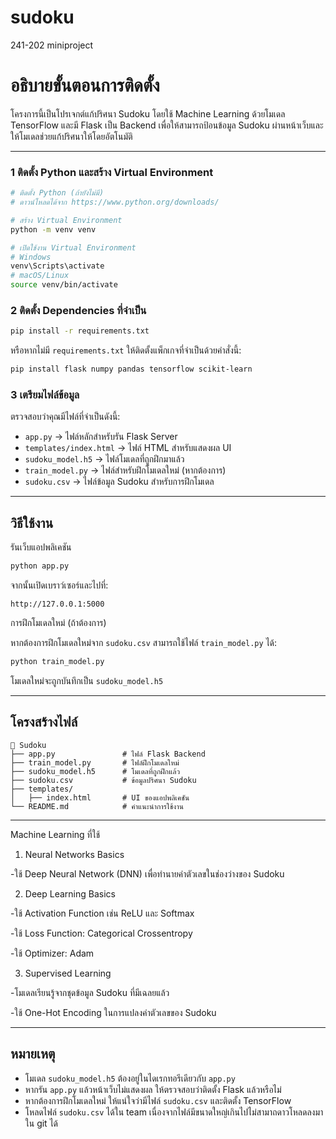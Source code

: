 # sudoku
241-202 miniproject

# อธิบายขั้นตอนการติดตั้ง

โครงการนี้เป็นโปรเจกต์แก้ปริศนา Sudoku โดยใช้ Machine Learning ด้วยโมเดล TensorFlow และมี Flask เป็น Backend เพื่อให้สามารถป้อนข้อมูล Sudoku ผ่านหน้าเว็บและให้โมเดลช่วยแก้ปริศนาให้โดยอัตโนมัติ

---

### 1 ติดตั้ง Python และสร้าง Virtual Environment

```bash
# ติดตั้ง Python (ถ้ายังไม่มี)
# ดาวน์โหลดได้จาก https://www.python.org/downloads/

# สร้าง Virtual Environment
python -m venv venv

# เปิดใช้งาน Virtual Environment
# Windows
venv\Scripts\activate
# macOS/Linux
source venv/bin/activate
```

### 2️ ติดตั้ง Dependencies ที่จำเป็น

```bash
pip install -r requirements.txt
```

หรือหากไม่มี `requirements.txt` ให้ติดตั้งแพ็กเกจที่จำเป็นด้วยคำสั่งนี้:

```bash
pip install flask numpy pandas tensorflow scikit-learn
```

### 3️ เตรียมไฟล์ข้อมูล

ตรวจสอบว่าคุณมีไฟล์ที่จำเป็นดังนี้:
- `app.py` → ไฟล์หลักสำหรับรัน Flask Server
- `templates/index.html` → ไฟล์ HTML สำหรับแสดงผล UI
- `sudoku_model.h5` → ไฟล์โมเดลที่ถูกฝึกมาแล้ว
- `train_model.py` → ไฟล์สำหรับฝึกโมเดลใหม่ (หากต้องการ)
- `sudoku.csv` → ไฟล์ข้อมูล Sudoku สำหรับการฝึกโมเดล

---

## วิธีใช้งาน

  รันเว็บแอปพลิเคชัน

```bash
python app.py
```

จากนั้นเปิดเบราว์เซอร์และไปที่:
```
http://127.0.0.1:5000
```

  การฝึกโมเดลใหม่ (ถ้าต้องการ)

หากต้องการฝึกโมเดลใหม่จาก `sudoku.csv` สามารถใช้ไฟล์ `train_model.py` ได้:

```bash
python train_model.py
```

โมเดลใหม่จะถูกบันทึกเป็น `sudoku_model.h5`

---

##  โครงสร้างไฟล์

```
📂 Sudoku
├── app.py               # ไฟล์ Flask Backend
├── train_model.py       # ไฟล์ฝึกโมเดลใหม่
├── sudoku_model.h5      # โมเดลที่ถูกฝึกแล้ว
├── sudoku.csv           # ข้อมูลปริศนา Sudoku
├── templates/
│   ├── index.html       # UI ของแอปพลิเคชัน
└── README.md            # คำแนะนำการใช้งาน
```

---
Machine Learning ที่ใช้

1. Neural Networks Basics

-ใช้ Deep Neural Network (DNN) เพื่อทำนายค่าตัวเลขในช่องว่างของ Sudoku

2. Deep Learning Basics

-ใช้ Activation Function เช่น ReLU และ Softmax

-ใช้ Loss Function: Categorical Crossentropy

-ใช้ Optimizer: Adam

3. Supervised Learning

-โมเดลเรียนรู้จากชุดข้อมูล Sudoku ที่มีเฉลยแล้ว

-ใช้ One-Hot Encoding ในการแปลงค่าตัวเลขของ Sudoku

---

##  หมายเหตุ
- โมเดล `sudoku_model.h5` ต้องอยู่ในไดเรกทอรีเดียวกับ `app.py`
- หากรัน `app.py` แล้วหน้าเว็บไม่แสดงผล ให้ตรวจสอบว่าติดตั้ง Flask แล้วหรือไม่
- หากต้องการฝึกโมเดลใหม่ ให้แน่ใจว่ามีไฟล์ `sudoku.csv` และติดตั้ง TensorFlow
- โหลดไฟล์ `sudoku.csv` ได้ใน team เนื่องจากไฟล์มีขนาดใหญ่เกินไปไม่สามาถดาวโหลดลงมาใน git ได้
